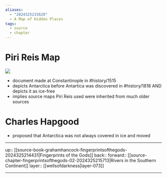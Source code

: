 ```yaml
---
aliases:
  - "2024325215620"
  - A Map of Hidden Places
tags:
  - source
  - chapter
---
```

# Piri Reis Map

![](https://upload.wikimedia.org/wikipedia/commons/thumb/7/70/Piri_reis_world_map_01.jpg/1280px-Piri_reis_world_map_01.jpg)

- document made at Constantinople in #history/1515 
- depicts Antarctica before Antartica was discovered in #history/1818 AND depicts it as ice-free
- implies source maps Piri Reis used were inherited from much older sources

# Charles Hapgood

- proposed that Antarctica was not always covered in ice and moved 

***

up:: [[source-book-grahamhancock-fingerprintsofthegods-2024325214431|Fingerprints of the Gods]]
back:: 
forward:: [[source-chapter-fingerprintsofthegods-02-2024325215713|Rivers in the Southern Continent]]
layer:: [[wellsofdarkness|layer-073]]

***
